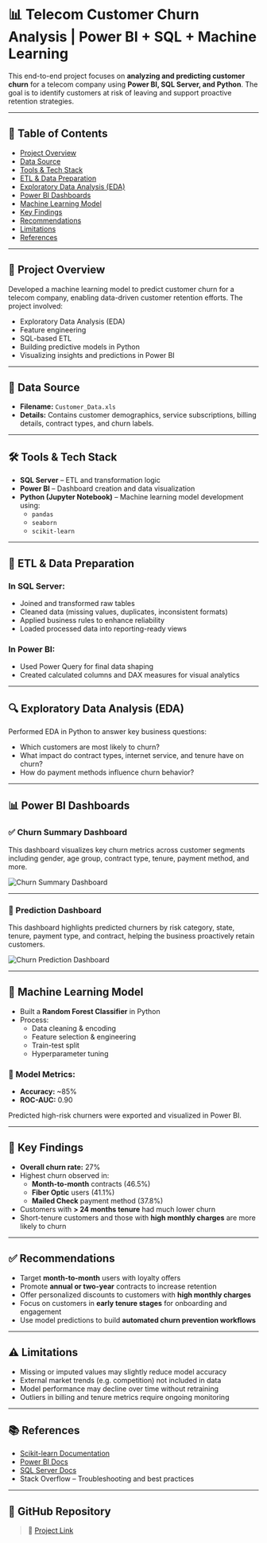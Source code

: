 # 📊 Telecom Customer Churn Analysis | Power BI + SQL + Machine Learning

This end-to-end project focuses on **analyzing and predicting customer churn** for a telecom company using **Power BI, SQL Server, and Python**. The goal is to identify customers at risk of leaving and support proactive retention strategies.

---

## 📁 Table of Contents
- [Project Overview](#project-overview)
- [Data Source](#data-source)
- [Tools & Tech Stack](#tools--tech-stack)
- [ETL & Data Preparation](#etl--data-preparation)
- [Exploratory Data Analysis (EDA)](#exploratory-data-analysis-eda)
- [Power BI Dashboards](#power-bi-dashboards)
- [Machine Learning Model](#machine-learning-model)
- [Key Findings](#key-findings)
- [Recommendations](#recommendations)
- [Limitations](#limitations)
- [References](#references)

---

## 📝 Project Overview

Developed a machine learning model to predict customer churn for a telecom company, enabling data-driven customer retention efforts. The project involved:

- Exploratory Data Analysis (EDA)
- Feature engineering
- SQL-based ETL
- Building predictive models in Python
- Visualizing insights and predictions in Power BI

---

## 📂 Data Source

- **Filename:** `Customer_Data.xls`
- **Details:** Contains customer demographics, service subscriptions, billing details, contract types, and churn labels.

---

## 🛠️ Tools & Tech Stack

- **SQL Server** – ETL and transformation logic
- **Power BI** – Dashboard creation and data visualization
- **Python (Jupyter Notebook)** – Machine learning model development using:
  - `pandas`
  - `seaborn`
  - `scikit-learn`

---

## 🔄 ETL & Data Preparation

### In SQL Server:
- Joined and transformed raw tables
- Cleaned data (missing values, duplicates, inconsistent formats)
- Applied business rules to enhance reliability
- Loaded processed data into reporting-ready views

### In Power BI:
- Used Power Query for final data shaping
- Created calculated columns and DAX measures for visual analytics

---

## 🔍 Exploratory Data Analysis (EDA)

Performed EDA in Python to answer key business questions:

- Which customers are most likely to churn?
- What impact do contract types, internet service, and tenure have on churn?
- How do payment methods influence churn behavior?

---

## 📊 Power BI Dashboards

### ✅ Churn Summary Dashboard

This dashboard visualizes key churn metrics across customer segments including gender, age group, contract type, tenure, payment method, and more.

![Churn Summary Dashboard](assets/churn-summary-dashboard.png)

---

### 🤖 Prediction Dashboard

This dashboard highlights predicted churners by risk category, state, tenure, payment type, and contract, helping the business proactively retain customers.

![Churn Prediction Dashboard](assets/churn-prediction-dashboard.png)

---

## 🤖 Machine Learning Model

- Built a **Random Forest Classifier** in Python
- Process:
  - Data cleaning & encoding
  - Feature selection & engineering
  - Train-test split
  - Hyperparameter tuning

### 🧪 Model Metrics:
- **Accuracy:** ~85%
- **ROC-AUC:** 0.90

Predicted high-risk churners were exported and visualized in Power BI.

---

## 📌 Key Findings

- **Overall churn rate:** 27%
- Highest churn observed in:
  - **Month-to-month** contracts (46.5%)
  - **Fiber Optic** users (41.1%)
  - **Mailed Check** payment method (37.8%)
- Customers with **> 24 months tenure** had much lower churn
- Short-tenure customers and those with **high monthly charges** are more likely to churn

---

## ✅ Recommendations

- Target **month-to-month** users with loyalty offers
- Promote **annual or two-year** contracts to increase retention
- Offer personalized discounts to customers with **high monthly charges**
- Focus on customers in **early tenure stages** for onboarding and engagement
- Use model predictions to build **automated churn prevention workflows**

---

## ⚠️ Limitations

- Missing or imputed values may slightly reduce model accuracy
- External market trends (e.g. competition) not included in data
- Model performance may decline over time without retraining
- Outliers in billing and tenure metrics require ongoing monitoring

---

## 📚 References

- [Scikit-learn Documentation](https://scikit-learn.org/stable/)
- [Power BI Docs](https://learn.microsoft.com/en-us/power-bi/)
- [SQL Server Docs](https://learn.microsoft.com/en-us/sql/)
- Stack Overflow – Troubleshooting and best practices

---

## 🔗 GitHub Repository

> 📌 [Project Link](https://github.com/divyadharshiniv22/Telcom-Customer-Churn-Analysis/tree/feature/v1)


